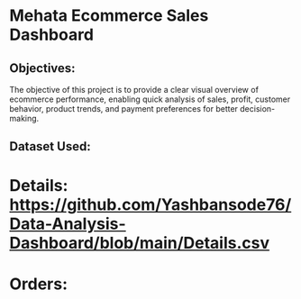 # Mehata Ecommerce Sales Dashboard
## Objectives:
The objective of this project is to provide a clear visual overview of ecommerce performance, enabling quick analysis of sales, profit, customer behavior, product trends, and payment preferences for better decision-making.
## Dataset Used:
# Details: https://github.com/Yashbansode76/Data-Analysis-Dashboard/blob/main/Details.csv
# Orders: 
